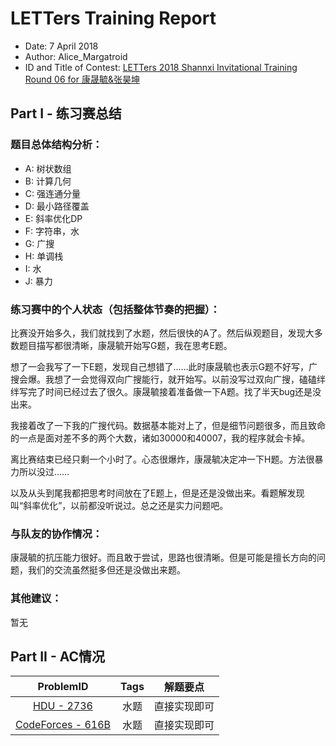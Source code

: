 # LETTers Training Report

- Date: 7 April 2018
- Author: Alice_Margatroid
- ID and Title of Contest: [LETTers 2018 Shannxi Invitational Training Round 06 for 康晟毓&张昊坤](https://vjudge.net/contest/220855)

## Part I - 练习赛总结

### 题目总体结构分析：

- A: 树状数组
- B: 计算几何
- C: 强连通分量
- D: 最小路径覆盖
- E: 斜率优化DP
- F: 字符串，水
- G: 广搜
- H: 单调栈
- I: 水
- J: 暴力


### 练习赛中的个人状态（包括整体节奏的把握）：

比赛没开始多久，我们就找到了水题，然后很快的A了。然后纵观题目，发现大多数题目描写都很清晰，康晟毓开始写G题，我在思考E题。

想了一会我写了一下E题，发现自己想错了……此时康晟毓也表示G题不好写，广搜会爆。我想了一会觉得双向广搜能行，就开始写。以前没写过双向广搜，磕磕绊绊写完了时间已经过去了很久。康晟毓接着准备做一下A题。找了半天bug还是没出来。

我接着改了一下我的广搜代码。数据基本能对上了，但是细节问题很多，而且致命的一点是面对差不多的两个大数，诸如30000和40007，我的程序就会卡掉。

离比赛结束已经只剩一个小时了。心态很爆炸，康晟毓决定冲一下H题。方法很暴力所以没过……

以及从头到尾我都把思考时间放在了E题上，但是还是没做出来。看题解发现叫“斜率优化”，以前都没听说过。总之还是实力问题吧。

### 与队友的协作情况：

康晟毓的抗压能力很好。而且敢于尝试，思路也很清晰。但是可能是擅长方向的问题，我们的交流虽然挺多但还是没做出来题。

### 其他建议：

暂无

## Part II - AC情况
| ProblemID | Tags | 解题要点 | 
| :-: | :-: | :-: | 
| [HDU - 2736](https://vjudge.net/contest/220855#problem/F) | 水题 | 直接实现即可 | 
| [CodeForces - 616B](https://vjudge.net/contest/220855#problem/I) | 水题 | 直接实现即可 | 

